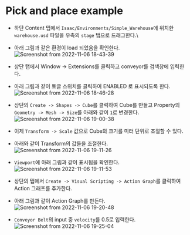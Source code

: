# Pick and place example
- 하단 Content 탭에서 `Isaac/Environments/Simple_Warehouse`에 위치한 `warehouse.usd` 파일을 우측의 `stage` 탭으로 드래그한다.\

- 아래 그림과 같은 환경이 load 되었음을 확인한다.![Screenshot from 2022-11-06 18-43-39](https://user-images.githubusercontent.com/60342784/200164020-11854545-5aac-47b9-9daa-49a5e41355b9.png)

- 상단 탭에서 Window -> Extensions를 클릭하고 conveyor를 검색창에 입력한다.
- 아래 그림과 같이 토글 스위치를 클릭하여 ENABLED 로 표시되도록 한다.
![Screenshot from 2022-11-06 18-46-28](https://user-images.githubusercontent.com/60342784/200164109-5f0d6533-a215-480e-b814-5630ba2a04e9.png)

- 상단의 `Create -> Shapes -> Cube`를 클릭하여 Cube를 만들고 Property의 `Geometry -> Mesh -> Size`를 아래와 같이 `1`로 변경한다.
![Screenshot from 2022-11-06 19-00-38](https://user-images.githubusercontent.com/60342784/200164633-2ce53aa0-548b-45dc-9c36-b3ea3e37990f.png)

- 이제 `Transform -> Scale` 값으로 Cube의 크기를 미터 단위로 조절할 수 있다.
- 아래와 같이 Transform의 값들을 조절한다.
![Screenshot from 2022-11-06 19-11-26](https://user-images.githubusercontent.com/60342784/200165093-c9bbe853-7c74-478c-8a7d-f52f876e70ba.png)
- `Viewport`에 아래 그림과 같이 표시됨을 확인한다.
![Screenshot from 2022-11-06 19-11-53](https://user-images.githubusercontent.com/60342784/200165112-503c424e-82b8-47a9-8aed-d3e227e17358.png)

- 상단의 탭에서 `Create -> Visual Scripting -> Action Graph`를 클릭하여 Action 그래프를 추가한다.
- 아래 그림과 같이 Action Graph를 만든다.
![Screenshot from 2022-11-06 19-20-48](https://user-images.githubusercontent.com/60342784/200165438-04460a5b-7d3b-4297-8129-0330e31f7c18.png)

- `Conveyor Belt`의 input 중 `velocity`를 0.5로 입력한다.
![Screenshot from 2022-11-06 19-25-04](https://user-images.githubusercontent.com/60342784/200165581-4294232b-2ff2-4510-a517-31ea0b53f52e.png)
<!--stackedit_data:
eyJoaXN0b3J5IjpbOTU2MTI0NjQ5LDQ5MjA3MDI4NV19
-->